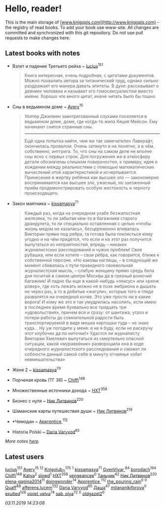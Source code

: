 # Hello, reader!
This is the main storage of [www.knigopis.com](http://www.knigopis.com) - the registry of read books.
To add your book use www-site. All changes are committed and synchronized with this git repository.
Do not use pull requests to make changes here.


## Latest books with notes
* Взлет и падение Третьего рейха ~ [lucius](users/838/83820536-yandex)<sup>151</sup>
    > Книга интересная, очень подробная, с цитатами документов.
    > Можно похвалить автора за титанический труд, однако сильно раздражает его манера давать эпитеты. В духе: расскаывает о деяниях человека и называет его гомосексуалистом вместо имени.
    > Хорошо что много цитат, иначе читать было бы тошно

* Сны в ведьмином доме ~ [Avery](users/567/56734832-yandex)<sup>15</sup>
    > Уолтер Джилмен заинтригованный слухами поселяется в ведьмином доме, доме, где когда-то жила Кеция Мейсон. Ему начинают снится странные сны.
    > 
    > ***
    > 
    > Ещё одна попытка найти, чем же так замечателен Лавкрафт, окончилась провалом. Очень затянуто и не понятно, а в чём, собственно, интгрига. То, что сны на самом деле не вполне сны ясно с первых строк. Для погружения же в атмосферу детали обозначены слишком поверхностно, к примеру, идея о хождении между реальностями с помощью математических вычислений этой характеристикой и исчерпывается. Принесение в жертву ребёнка как высшее зло — закономерно воспринимается как высшее зло, ужасный, но заезженный приём продемонстрировать особую жестокость и черноту происходящего.

* Закон маятника ~ [kissamasya](users/684/68439978-vkontakte)<sup>71</sup>
    > Каждый раз, когда на очередном ухабе безжалостная железяка, то ли забытая кем-то в багажнике старого драндулета, то ли специально оставленная с целью «чтобы жизнь медом не казалась», бесцеремонно впивалась Виктории прямо под ребра, та готова была поклясться кому угодно и на чём придётся, что если и на этот раз получится выпутаться из неприятностей, впредь – никаких журналистских расследований и чужих проблем! Своя рубашка, или если хотите – свои ребра, как говорится, ближе к собственной персоне. «Но каковы наглецы, – в следующий же момент сбивалась с пути праведного своевольная журналистская мысль, – слабую женщину прямо средь бела дня почитай в самом центре Москвы да в грязный вонючий багажник! И ладно бы еще в какой-нибудь «лексус» или «ренж ровер», где хоть лежать можно не в позе эмбриона и дышать не через раз, а то в добитые «жигули», которые того и гляди развалятся на очередной кочке. Это уже просто ни в какие ворота! И кому же это я так умудрилась насолить, если имею в последнее время буквально все тридцать три «удовольствия», причем все и сразу: от шантажа, угроз и потери работы до сомнительной радости быть транспортируемой в виде мешка картошки туда – не знаю куда… Ну уж погодите у меня: я не я буду, если не раскручу этот клубочек да по ниточке!» Удастся ли журналисту Виктории Хмелевич выпутаться из смертельно опасной ситуации, какой «муравейник» разворошила она в ходе очередного журналистского расследования и сможет ли соблюсти данный самой себе в минуту отчаянья «обет невмешательства»

* Женя 2 ~ [kissamasya](users/684/68439978-vkontakte)<sup>70</sup>

* Порченая кровь (ТГ 36) ~ [Chiffi](users/105/105831994080785626680-google)<sup>148</sup>

* Множественные источники дохода ~ [HXT](users/100/100002563462782-facebook)<sup>358</sup>

* Бизнес с нуля ~ [Ник Литвинов](users/241/241974816-vkontakte)<sup>220</sup>

* Шаманские карты путешествия души ~ [Ник Литвинов](users/241/241974816-vkontakte)<sup>219</sup>

* •Чемодан ~ [Apprentice ](users/528/52821952-vkontakte)<sup>112</sup>

* Historia Polski ~ [Daria Varyvod](users/829/829893410524253-facebook)<sup>65</sup>


_More notes [here](latest_books_with_notes.md)._


## Latest users
[lucius](users/838/83820536-yandex)<sup>151</sup> 
[Avery](users/567/56734832-yandex)<sup>15</sup> 
[](users/270/270444099499-odnoklassniki)<sup>12</sup> 
[Knigolub~](users/111/111878597279669641685-google)<sup>175</sup> 
[](users/116/116624392380281660529-google)<sup>1</sup> 
[kissamasya](users/684/68439978-vkontakte)<sup>71</sup> 
[GvenVivar ](users/158/158266434925901-facebook)<sup>84</sup> 
[borodach](users/157/15706320-vkontakte)<sup>194</sup> 
[Chiffi](users/105/105831994080785626680-google)<sup>148</sup> 
[Katya](users/552/55239754-vkontakte)<sup>2</sup> 
[slowd](users/103/103100437955997490081-google)<sup>1</sup> 
[HXT](users/100/100002563462782-facebook)<sup>358</sup> 
[vengeancee](users/204/20441347-vkontakte)<sup>0</sup> 
[Таньчик](users/209/2096581563762610-facebook)<sup>42</sup> 
[Ник Литвинов](users/241/241974816-vkontakte)<sup>220</sup> 
[elena-gagina2014](users/208/208969292-yandex)<sup>11</sup> 
[doingwonder](users/108/108689364763869996762-google)<sup>14</sup> 
[Apprentice ](users/528/52821952-vkontakte)<sup>112</sup> 
[the_pouring_rain](users/175/175864892-vkontakte)<sup>0</sup> 
[](users/106/106933869236254657812-google)<sup>0</sup> 
[Quaff](users/122/12267158-vkontakte)<sup>88</sup> 
[afferens.lucem](users/196/196071655-vkontakte)<sup>132</sup> 
[Daria Varyvod](users/829/829893410524253-facebook)<sup>65</sup> 
[Даша](users/334/334696193054530347-mailru)<sup>47</sup> 
[milananikiforova](users/899/89967062-vkontakte)<sup>0</sup> 
[exulted](users/100/100599204551896265722-google)<sup>126</sup> 
[violet_velva](users/116/116961712580551399099-google)<sup>74</sup> 
[sab_olya](users/139/139338401-vkontakte)<sup>72</sup> 
[](users/117/117968006138114353304-google)<sup>0</sup> 
[oldgazel2](users/897/897669997-yandex)<sup>0</sup> 


_03.11.2019 14:23:08_
